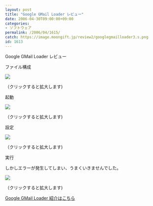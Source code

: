 ```yaml
---
layout: post
title: "Google GMail Loader レビュー"
date: 2006-04-30T09:00:00+09:00
categories:
- ソフトウェア
permalink: /2006/04/1615/
catch: https://image.moongift.jp/review2/googlegmailloader3.s.png
id: 1613
---
```

Google GMail Loader レビュー  
<!--more-->

ファイル構成

  

[![](https://image.moongift.jp/review2/googlegmailloader1.s.png)](https://image.moongift.jp/review2/googlegmailloader1.png)  
  
（クリックすると拡大します)

  

起動

  

  

[![](https://image.moongift.jp/review2/googlegmailloader2.s.png)](https://image.moongift.jp/review2/googlegmailloader2.png)  
  
（クリックすると拡大します)

  

設定

  

[![](https://image.moongift.jp/review2/googlegmailloader3.s.png)](https://image.moongift.jp/review2/googlegmailloader3.png)  
  
（クリックすると拡大します)

  

実行

  

しかしエラーが発生してしまい、うまくいきませんでした。

  

[![](https://image.moongift.jp/review2/googlegmailloader4.s.png)](https://image.moongift.jp/review2/googlegmailloader4.png)  
  
（クリックすると拡大します)

  

[Google GMail Loader 紹介はこちら](http://oss.moongift.jp/intro/i-1613.html)

